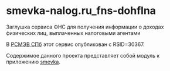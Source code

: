 # smevka-nalog.ru_fns-dohflna
Заглушка сервиса ФНС для получения информации о доходах физических лиц, выплаченных налоговыми агентами

В [РСМЭВ СПб](https://smev.spb.ru/registry/SMEV3/) этот сервис опубликован с RSID=30367.

Содержимое данного проекта представляет собой модуль к приложению [smevka](https://github.com/do-/smevka).
